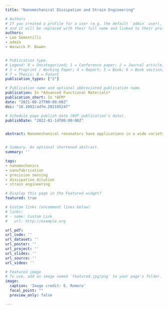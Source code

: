 ```yaml
---
title: "Nanomechanical Dissipation and Strain Engineering"

# Authors
# If you created a profile for a user (e.g. the default `admin` user), write the username (folder name) here 
# and it will be replaced with their full name and linked to their profile.
authors:
- Leo Sementilli
- admin
- Warwick P. Bowen


# Publication type.
# Legend: 0 = Uncategorized; 1 = Conference paper; 2 = Journal article;
# 3 = Preprint / Working Paper; 4 = Report; 5 = Book; 6 = Book section;
# 7 = Thesis; 8 = Patent
publication_types: ["2"]

# Publication name and optional abbreviated publication name.
publication: In *Advanced Functional Materials*
publication_short: In *AFM*
date: "2021-08-27T00:00:00Z"
doi: "10.1002/adfm.202105247"

# Schedule page publish date (NOT publication's date).
publishDate: "2022-01-14T00:00:00Z"


abstract: Nanomechanical resonators have applications in a wide variety of technologies ranging from biochemical sensors to mobile communications, quantum computing, inertial sensing, and precision navigation. The quality factor of the mechanical resonance is critical for many applications. Until recently, mechanical quality factors rarely exceeded a million. In the past few years however, new methods have been developed to exceed this boundary. These methods involve careful engineering of the structure of the nanomechanical resonator, including the use of acoustic bandgaps and nested structures to suppress dissipation into the substrate, and the use of dissipation dilution and strain engineering to increase the mechanical frequency and suppress intrinsic dissipation. Together, they have allowed quality factors to reach values near a billion at room temperature, resulting in exceptionally low dissipation. This review aims to provide a pedagogical introduction to these new methods, primarily targeted to readers who are new to the field, together with an overview of the existing state-of-the-art, what may be possible in the future, and a perspective on the future applications of these extreme-high quality resonators.


# Summary. An optional shortened abstract.
summary: ''

tags:
- nanomechanics
- nanofabrication
- precision sensing
- dissipation dilution
- strain engineering

# Display this page in the Featured widget?
featured: true

# Custom links (uncomment lines below)
# links:
# - name: Custom Link
#   url: http://example.org

url_pdf: 
url_code: ''
url_dataset: ''
url_poster: ''
url_project: ''
url_slides: ''
url_source: ''
url_video: ''

# Featured image
# To use, add an image named `featured.jpg/png` to your page's folder. 
image:
  caption: 'Image credit: E. Romero'
  focal_point: ""
  preview_only: false

---
```

